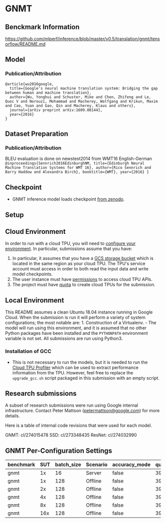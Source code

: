 # GNMT

## Benckmark Information

https://github.com/mlperf/inference/blob/master/v0.5/translation/gnmt/tensorflow/README.md

## Model
### Publication/Attribution

```
@article{wu2016google,
  title={Google's neural machine translation system: Bridging the gap between human and machine translation},
  author={Wu, Yonghui and Schuster, Mike and Chen, Zhifeng and Le, Quoc V and Norouzi, Mohammad and Macherey, Wolfgang and Krikun, Maxim and Cao, Yuan and Gao, Qin and Macherey, Klaus and others},
  journal={arXiv preprint arXiv:1609.08144},
  year={2016}
}

```

## Dataset Preparation

### Publication/Attribution

BLEU evaluation is done on newstest2014 from WMT16 English-German
`@inproceedings{Sennrich2016EdinburghNM, title={Edinburgh Neural Machine
Translation Systems for WMT 16}, author={Rico Sennrich and Barry Haddow and
Alexandra Birch}, booktitle={WMT}, year={2016} }`

## Checkpoint

*   GNMT inference model loads checkpoint [from zenodo](https://zenodo.org/record/2530924/files/gnmt_model.zip).

## Setup

## Cloud Environment

In order to run with a cloud TPU, you will need to
[configure your environment](https://cloud.google.com/tpu/docs/quickstart). In
particular, submissions assume that you have:

1.  In particular, it assumes that you have a
    [GCS storage bucket](https://cloud.google.com/tpu/docs/storage-buckets)
    which is located in the same region as your cloud TPU. The TPU's service
    account must access in order to both read the input data and write model
    checkpoints.
2.  The user instance must have
    [permissions](https://cloud.google.com/iam/docs/overview) to access cloud
    TPU APIs.
3.  The project must have [quota](https://cloud.google.com/storage/quotas) to
    create cloud TPUs for the submission.

## Local Environment

This README assumes a clean Ubuntu 18.04 instance running in Google Cloud. When
the submission is run it will perform a variety of system configurations; the
most notable are: 1. Construction of a Virtualenv. - The model will run using
this environment, and it is assumed that no other Python packages have been
installed and the `PYTHONPATH` environment variable is not set. All submissions
are run using Python3.

### Installation of GCC

*   This is not necessary to run the models, but it is needed to run the
    [Cloud TPU Profiler](https://cloud.google.com/tpu/docs/cloud-tpu-tools#profile_tab)
    which can be used to extract performance information from the TPU. However,
    feel free to replace the `upgrade_gcc.sh` script packaged in this submission
    with an empty script.


## Research submissions

A subset of research submissions were run using Google internal
infrastructure. Contact Peter Mattson (petermattson@google.com) for more
details.

Here is a table of internal code revisions that were used for each model.

GNMT: cl/274015478
SSD: cl/273348435
ResNet: cl/274032990

## GNMT Per-Configuration Settings

|benchmark|SUT|batch_size|Scenario|accuracy_mode|query_count|qps|time|
|-|-|-|-|-|-|-|-|
|gnmt|1x|16|Server|false|3903900|1400|120|
|gnmt|1x|128|Offline|false|3903900|4000|120|
|gnmt|2x|128|Offline|false|3903900|8000|120|
|gnmt|4x|128|Offline|false|3903900|16000|120|
|gnmt|8x|128|Offline|false|3903900|32000|120|
|gnmt|16x|128|Offline|false|3903900|64000|120|
